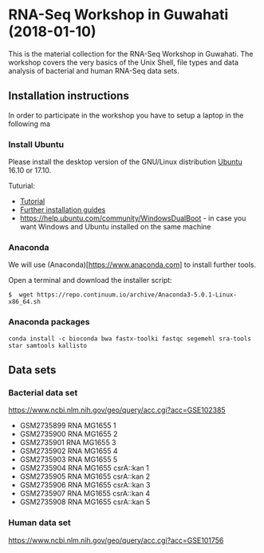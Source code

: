 # RNA-Seq Workshop in Guwahati (2018-01-10)

This is the material collection for the RNA-Seq Workshop in
Guwahati. The workshop covers the very basics of the Unix Shell, file
types and data analysis of bacterial and human RNA-Seq data sets.

## Installation instructions

In order to participate in the workshop you have to setup a laptop in
the following ma

### Install Ubuntu

Please install the desktop version of the GNU/Linux distribution
[Ubuntu](https://www.ubuntu.com) 16.10 or 17.10.

Tuturial:
- [Tutorial](https://tutorials.ubuntu.com/tutorial/tutorial-install-ubuntu-desktop)
- [Further installation guides](https://help.ubuntu.com/community/Installation)
- https://help.ubuntu.com/community/WindowsDualBoot - in case you want Windows and Ubuntu installed on the same machine

### Anaconda

We will use (Anaconda)[https://www.anaconda.com] to install further
tools. 

Open a terminal and download the installer script:

```
$  wget https://repo.continuum.io/archive/Anaconda3-5.0.1-Linux-x86_64.sh
```

### Anaconda packages

```
conda install -c bioconda bwa fastx-toolki fastqc segemehl sra-tools star samtools kallisto
```

## Data sets

### Bacterial data set

https://www.ncbi.nlm.nih.gov/geo/query/acc.cgi?acc=GSE102385

- GSM2735899 	RNA MG1655 1
- GSM2735900 	RNA MG1655 2
- GSM2735901 	RNA MG1655 3
- GSM2735902 	RNA MG1655 4
- GSM2735903 	RNA MG1655 5
- GSM2735904 	RNA MG1655 csrA::kan 1
- GSM2735905 	RNA MG1655 csrA::kan 2
- GSM2735906 	RNA MG1655 csrA::kan 3
- GSM2735907 	RNA MG1655 csrA::kan 4
- GSM2735908 	RNA MG1655 csrA::kan 5

### Human data set

https://www.ncbi.nlm.nih.gov/geo/query/acc.cgi?acc=GSE101756


